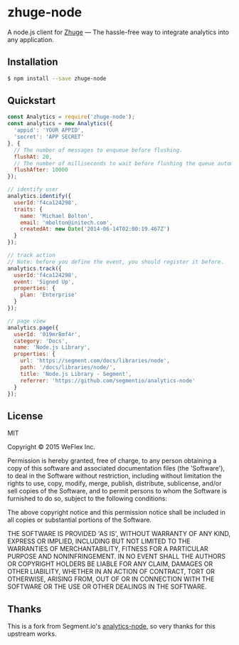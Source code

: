
# zhuge-node

A node.js client for [Zhuge](https://zhugeio.com) — The hassle-free way to integrate analytics into any application.

## Installation

```bash
$ npm install --save zhuge-node
```

## Quickstart

```js
const Analytics = require('zhuge-node');
const analytics = new Analytics({
  'appid': 'YOUR APPID',
  'secret': 'APP SECRET'
}, {
  // The number of messages to enqueue before flushing.
  flushAt: 20,
  // The number of milliseconds to wait before flushing the queue automatically.
  flushAfter: 10000
});

// identify user
analytics.identify({
  userId:'f4ca124298',
  traits: {
    name: 'Michael Bolton',
    email: 'mbolton@initech.com',
    createdAt: new Date('2014-06-14T02:00:19.467Z')
  }
});

// track action
// Note: before you define the event, you should register it before.
analytics.track({
  userId:'f4ca124298',
  event: 'Signed Up',
  properties: {
    plan: 'Enterprise'
  }
});

// page view
analytics.page({
  userId: '019mr8mf4r',
  category: 'Docs',
  name: 'Node.js Library',
  properties: {
    url: 'https://segment.com/docs/libraries/node',
    path: '/docs/libraries/node/',
    title: 'Node.js Library - Segment',
    referrer: 'https://github.com/segmentio/analytics-node'
  }
});
```

## License

MIT

Copyright &copy; 2015 WeFlex Inc.

Permission is hereby granted, free of charge, to any person obtaining a copy of this software and associated documentation files (the 'Software'), to deal in the Software without restriction, including without limitation the rights to use, copy, modify, merge, publish, distribute, sublicense, and/or sell copies of the Software, and to permit persons to whom the Software is furnished to do so, subject to the following conditions:

The above copyright notice and this permission notice shall be included in all copies or substantial portions of the Software.

THE SOFTWARE IS PROVIDED 'AS IS', WITHOUT WARRANTY OF ANY KIND, EXPRESS OR IMPLIED, INCLUDING BUT NOT LIMITED TO THE WARRANTIES OF MERCHANTABILITY, FITNESS FOR A PARTICULAR PURPOSE AND NONINFRINGEMENT. IN NO EVENT SHALL THE AUTHORS OR COPYRIGHT HOLDERS BE LIABLE FOR ANY CLAIM, DAMAGES OR OTHER LIABILITY, WHETHER IN AN ACTION OF CONTRACT, TORT OR OTHERWISE, ARISING FROM, OUT OF OR IN CONNECTION WITH THE SOFTWARE OR THE USE OR OTHER DEALINGS IN THE SOFTWARE.

## Thanks

This is a fork from Segment.io's [analytics-node](https://github.com/segmentio/analytics-node), so
very thanks for this upstream works.



